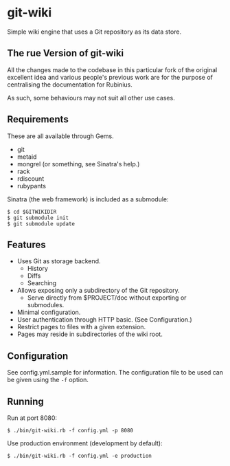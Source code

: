  git-wiki
==========

Simple wiki engine that uses a Git repository as its data store.


 The rue Version of git-wiki
-----------------------------

All the changes made to the codebase in this particular fork of
the original excellent idea and various people's previous work
are for the purpose of centralising the documentation for Rubinius.

As such, some behaviours may not suit all other use cases.


 Requirements
--------------

These are all available through Gems.

- git
- metaid
- mongrel (or something, see Sinatra's help.)
- rack
- rdiscount
- rubypants

Sinatra (the web framework) is included as a submodule:

    $ cd $GITWIKIDIR
    $ git submodule init
    $ git submodule update


 Features
----------

- Uses Git as storage backend.
  - History
  - Diffs
  - Searching
- Allows exposing only a subdirectory of the Git repository.
  - Serve directly from $PROJECT/doc without exporting or submodules.
- Minimal configuration.
- User authentication through HTTP basic. (See Configuration.)
- Restrict pages to files with a given extension.
- Pages may reside in subdirectories of the wiki root.


 Configuration
---------------

See config.yml.sample for information. The configuration
file to be used can be given using the `-f` option.


 Running
---------

Run at port 8080:

    $ ./bin/git-wiki.rb -f config.yml -p 8080

Use production environment (development by default):

    $ ./bin/git-wiki.rb -f config.yml -e production


